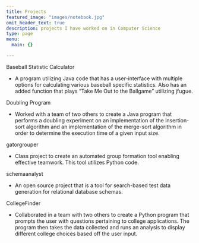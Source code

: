 ```yaml
---
title: Projects
featured_image: "images/notebook.jpg"
omit_header_text: true
description: projects I have worked on in Computer Science
type: page
menu:
  main: {}

---
```

Baseball Statistic Calculator	
- A program utilizing Java code that has a user-interface with multiple options for calculating various baseball specific statistics. Also has an added function that plays “Take Me Out to the Ballgame” utilizing jfugue. 


Doubling Program
- Worked with a team of two others to create a Java program that performs a doubling experiment on an implementation of the insertion-sort algorithm and an implementation of the merge-sort algorithm in order to determine the execution time of a given input size.


gatorgrouper
- Class project to create an automated group formation tool enabling effective teamwork. This tool utilizes Python code.


schemaanalyst
- An open source project that is a tool for search-based test data generation for relational database schemas.


CollegeFinder
- Collaborated in a team with two others to create a Python program that prompts the user with questions pertaining to college applications. The program then takes the data collected and runs an analysis to display different college choices based off the user input.
